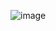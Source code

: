 ![image](https://user-images.githubusercontent.com/58178715/229273288-8dc4fd9a-b028-45bb-ae57-eeca19e81c3d.png)

